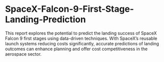 # SpaceX-Falcon-9-First-Stage-Landing-Prediction
This report explores the potential to predict the landing success of SpaceX Falcon 9 first stages using data-driven techniques. With SpaceX’s reusable launch systems reducing costs significantly, accurate predictions of landing outcomes can enhance planning and offer cost competitiveness in the aerospace sector. 
